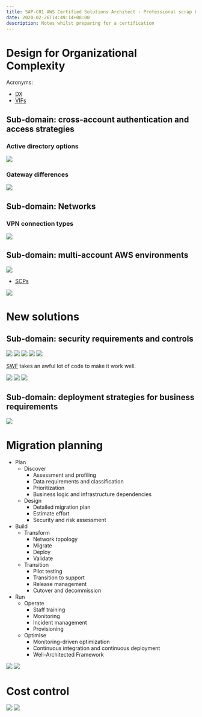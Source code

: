 ```yaml
---
title: SAP-C01 AWS Certified Solutions Architect - Professional scrap book
date: 2020-02-26T14:49:14+08:00
description: Notes whilst preparing for a certification
---
```


# Design for Organizational Complexity

Acronyms:

* <abbr title="Direct Connect">DX</abbr>
* <abbr title="Virtual Interfaces">VIFs</abbr>

## Sub-domain: cross-account authentication and access strategies

###  Active directory options

<img src="https://s.natalian.org/2020-02-26/ad-options.jpg">

### Gateway differences

<img src="https://s.natalian.org/2020-02-26/gateway.jpg">

## Sub-domain: Networks

### VPN connection types

<img src="https://s.natalian.org/2020-02-26/networks.jpg">

## Sub-domain: multi-account AWS environments

<img src="https://s.natalian.org/2020-02-26/multi-account-strategy.jpg">

* <a href="https://docs.aws.amazon.com/organizations/latest/userguide/orgs_manage_policies_scp.html"><abbr title="Serice Control Policies">SCPs</abbr></a>

<img src="https://s.natalian.org/2020-02-26/root-account-no-cloudtrail.jpg">

# New solutions

## Sub-domain: security requirements and controls

<img src="https://s.natalian.org/2020-02-26/kinesis-order.jpg">

<img src="https://s.natalian.org/2020-02-26/kinesis-types.jpg">

<img src="https://s.natalian.org/2020-02-26/read-replicas.jpg">

<img src="https://s.natalian.org/2020-02-26/elastiCache.jpg">

<img src="https://s.natalian.org/2020-02-26/dynamodb-global-tables.jpg">

<abbr title="Amazon Simple Workflow Service">SWF</abbr> takes an awful lot of code to make it work well.

<img src="https://s.natalian.org/2020-02-26/iam-access-controls.jpg">

<img src="https://s.natalian.org/2020-02-26/seperate-security-account.jpg">

<img src="https://s.natalian.org/2020-02-26/user-vs-identity-pools.png">

## Sub-domain: deployment strategies for business requirements

<img src="https://s.natalian.org/2020-02-26/deployment-mechanisms.jpg">

# Migration planning

* Plan
	* Discover
		* Assessment and profiling
		* Data requirements and classification
		* Prioritization
		* Business logic and infrastructure dependencies
	* Design
		* Detailed migration plan
		* Estimate effort
		* Security and risk assessment
* Build
	* Transform
		* Network topology
		* Migrate
		* Deploy
		* Validate
	* Transition
		* Pilot testing
		* Transition to support
		* Release management
		* Cutover and decommission
* Run
	* Operate
		* Staff training
		* Monitoring
		* Incident management
		* Provisioning
	* Optimise
		* Monitoring-driven optimization
		* Continuous integration and continuous deployment
		* Well-Architected Framework

<img src="https://s.natalian.org/2020-02-26/storage-portfolio.jpg">

<img src="https://s.natalian.org/2020-02-26/all-three.jpg">

# Cost control

<img src="https://s.natalian.org/2020-02-26/tag-everything.jpg">

<img src="https://s.natalian.org/2020-02-26/two-tags.jpg">
